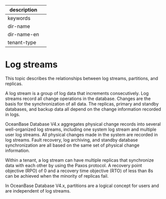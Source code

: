 |description||
|---|---|
|keywords||
|dir-name||
|dir-name-en||
|tenant-type||

# Log streams

This topic describes the relationships between log streams, partitions, and replicas. 

A log stream is a group of log data that increments consecutively. Log streams record all change operations in the database. Changes are the basis for the synchronization of all data. The replicas, primary and standby databases, and backup data all depend on the change information recorded in logs. 

OceanBase Database V4.x aggregates physical change records into several well-organized log streams, including one system log stream and multiple user log streams. All physical changes made in the system are recorded in log streams. Fault recovery, log archiving, and standby database synchronization are all based on the same set of physical change information. 

Within a tenant, a log stream can have multiple replicas that synchronize data with each other by using the Paxos protocol. A recovery point objective (RPO) of 0 and a recovery time objective (RTO) of less than 8s can be achieved when the minority of replicas fail. 

In OceanBase Database V4.x, partitions are a logical concept for users and are independent of log streams. 
